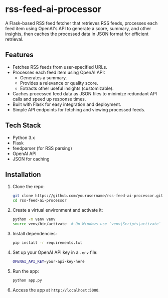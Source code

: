 # rss-feed-ai-processor

A Flask-based RSS feed fetcher that retrieves RSS feeds, processes each feed item using OpenAI's API to generate a score, summary, and other insights, then caches the processed data in JSON format for efficient retrieval.

## Features

- Fetches RSS feeds from user-specified URLs.
- Processes each feed item using OpenAI API:
  - Generates a summary.
  - Provides a relevance or quality score.
  - Extracts other useful insights (customizable).
- Caches processed feed data as JSON files to minimize redundant API calls and speed up response times.
- Built with Flask for easy integration and deployment.
- Simple API endpoints for fetching and viewing processed feeds.

## Tech Stack

- Python 3.x
- Flask
- feedparser (for RSS parsing)
- OpenAI API
- JSON for caching

## Installation

1. Clone the repo:
   ```bash
   git clone https://github.com/yourusername/rss-feed-ai-processor.git
   cd rss-feed-ai-processor
   ```
2. Create a virtual environment and activate it:
   ```bash
   python -m venv venv
   source venv/bin/activate  # On Windows use `venv\Scripts\activate`
   ```
3. Install dependencies:
   ```bash
   pip install -r requirements.txt
   ```
4. Set up your OpenAI API key in a `.env` file:
   ```bash
   OPENAI_API_KEY=your-api-key-here
5. Run the app:
   ```bash
   python app.py
   ```
6. Access the app at `http://localhost:5000`.

